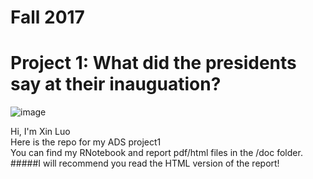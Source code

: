 # Fall 2017
# Project 1: What did the presidents say at their inauguation?

![image](figs/title.jpg)  
  
  
Hi, I'm Xin Luo   
Here is the repo for my ADS project1   
You can find my RNotebook and report pdf/html files in the /doc folder.   
#####I will recommend you read the HTML version of the report!